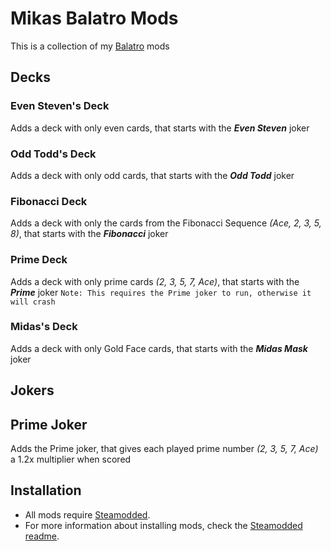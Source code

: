 # Mikas Balatro Mods
This is a collection of my [Balatro](https://store.steampowered.com/app/2379780/Balatro/) mods

## Decks

### Even Steven's Deck
Adds a deck with only even cards, that starts with the **_Even Steven_** joker

### Odd Todd's Deck
Adds a deck with only odd cards, that starts with the **_Odd Todd_** joker

### Fibonacci Deck
Adds a deck with only the cards from the Fibonacci Sequence _(Ace, 2, 3, 5, 8)_, that starts with the **_Fibonacci_** joker

### Prime Deck
Adds a deck with only prime cards _(2, 3, 5, 7, Ace)_, that starts with the **_Prime_** joker
`Note: This requires the Prime joker to run, otherwise it will crash`

### Midas's Deck
Adds a deck with only Gold Face cards, that starts with the **_Midas Mask_** joker

## Jokers

## Prime Joker
Adds the Prime joker, that gives each played prime number _(2, 3, 5, 7, Ace)_ a 1.2x multiplier when scored

## Installation
- All mods require [Steamodded](https://github.com/Steamopollys/Steamodded/).
- For more information about installing mods, check the [Steamodded readme](https://github.com/Steamopollys/Steamodded?tab=readme-ov-file#how-to-install-a-mod).
